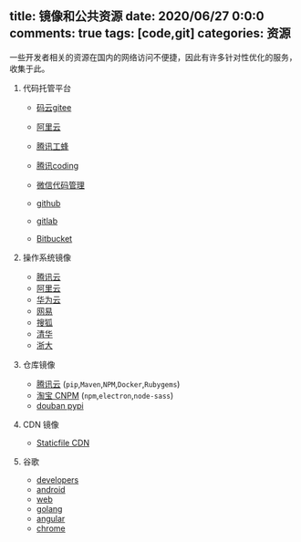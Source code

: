 title: 镜像和公共资源
date: 2020/06/27 0:0:0
comments: true
tags: [code,git]
categories: 资源
---

一些开发者相关的资源在国内的网络访问不便捷，因此有许多针对性优化的服务，收集于此。

<!--more-->

1. 代码托管平台
    - [码云gitee](https://gitee.com/)
    - [阿里云](https://code.aliyun.com/)
    - [腾讯工蜂](https://code.tencent.com/)
    - [腾讯coding](https://coding.net/)
    - [微信代码管理](https://git.weixin.qq.com/)

    - [github](https://github.com/)
    - [gitlab](https://gitlab.com/)
    - [Bitbucket](https://bitbucket.org/)

2. 操作系统镜像
    - [腾讯云](https://mirrors.tencent.com/)
    - [阿里云](https://developer.aliyun.com/mirror/)
    - [华为云](https://mirrors.huaweicloud.com/)
    - [网易](http://mirrors.163.com/)
    - [搜狐](http://mirrors.sohu.com/)
    - [清华](https://mirror.tuna.tsinghua.edu.cn/)
    - [浙大](http://mirrors.zju.edu.cn/)

3. 仓库镜像
    - [腾讯云](https://cloud.tencent.com/document/product/213/8623) (`pip`,`Maven`,`NPM`,`Docker`,`Rubygems`)
    - [淘宝 CNPM](https://npm.taobao.org/mirrors) (`npm`,`electron`,`node-sass`)
    - [douban pypi](https://pypi.doubanio.com/)

4. CDN 镜像
    - [Staticfile CDN](http://staticfile.org/)

5. 谷歌
    - [developers](https://developers.google.cn/)
    - [android](https://developer.android.google.cn/)
    - [web](https://developers.google.cn/web)
    - [golang](https://golang.google.cn/)
    - [angular](https://angular.cn/)
    - [chrome](https://www.google.cn/chrome/)